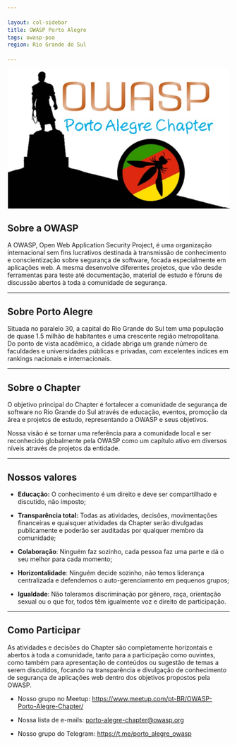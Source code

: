 ```yaml
---

layout: col-sidebar
title: OWASP Porto Alegre
tags: owasp-poa
region: Rio Grande do Sul

---
```


<div style='color:red;'>
</div>

![owasp-poa.logo](/assets/images/owasp_poa-logo.jpeg)
## Sobre a OWASP
A OWASP, Open Web Application Security Project, é uma organização internacional sem fins lucrativos destinada à transmissão de conhecimento e conscientização sobre segurança de software, focada especialmente em aplicações web. A mesma desenvolve diferentes projetos, que vão desde ferramentas para teste até documentação, material de estudo e fóruns de discussão abertos à toda a comunidade de segurança.

***
## Sobre Porto Alegre
Situada no paralelo 30, a capital do Rio Grande do Sul tem uma população de quase 1.5 milhão de habitantes e uma crescente região metropolitana. Do ponto de vista acadêmico, a cidade abriga um grande número de faculdades e universidades públicas e privadas, com excelentes índices em rankings nacionais e internacionais.

***
## Sobre o Chapter
O objetivo principal do Chapter é fortalecer a comunidade de segurança de software no Rio Grande do Sul através de educação, eventos, promoção da área e projetos de estudo, representando a OWASP e seus objetivos.

Nossa visão é se tornar uma referência para a comunidade local e ser reconhecido globalmente pela OWASP como um capítulo ativo em diversos níveis através de projetos da entidade.

***
## Nossos valores
* __Educação:__ O conhecimento é um direito e deve ser compartilhado e discutido, não imposto;

* __Transparência total:__ Todas as atividades, decisões, movimentações financeiras e quaisquer atividades da Chapter serão divulgadas publicamente e poderão ser auditadas por qualquer membro da comunidade;

* __Colaboração__: Ninguém faz sozinho, cada pessoa faz uma parte e dá o seu melhor para cada momento;

* __Horizontalidade__: Ninguém decide sozinho, não temos liderança centralizada e defendemos o auto-gerenciamento em pequenos grupos;

* __Igualdade__: Não toleramos discriminação por gênero, raça, orientação sexual ou o que for, todos têm igualmente voz e direito de participação.

***
## Como Participar
As atividades e decisões do Chapter são completamente horizontais e abertos à toda a comunidade, tanto para a participação como ouvintes, como também para apresentação de conteúdos ou sugestão de temas a serem discutidos, focando na transparência e divulgação de conhecimento de segurança de aplicações web dentro dos objetivos propostos pela OWASP. 

* Nosso grupo no Meetup: <https://www.meetup.com/pt-BR/OWASP-Porto-Alegre-Chapter/>

* Nossa lista de e-mails: <porto-alegre-chapter@owasp.org>

* Nosso grupo do Telegram: <https://t.me/porto_alegre_owasp>

<!-- Standard Chapter Page Template
This is an example of a Project or Chapter page.
Please change these items to indicate the actual information you wish to present. In addition to this information, the 'front-matter' above the text should be modified to reflect your actual information.  An explanation of each of the front-matter items is below:

{front matter for this file}

```
- layout: This is the layout used by project and chapter pages.  You should leave this value as col-sidebar
- title: This is the title of your project or chapter page, usually the name.  For example, OWASP Zed Attack Proxy or OWASP Baltimore
- tags: This is a space-delimited list of tags you associate with your project or chapter.  If you are using tabs, at least one of these tags should be unique in order to be used in the tabs files (an example tab is included in this repo) 
- region: This is the region you are in according to our data
```

{copy for this file (index.md)}
Replace the text above the commented area with your information in the format below:
```
## Welcome
Include some information here about your chapter

## Participation
The Open Web Application Security Project (OWASP) is a nonprofit foundation that works to improve the security of software. All of our projects ,tools, documents, forums, and chapters are free and open to anyone interested in improving application security. 

Chapters are led by local leaders in accordance with the [Chapter Leader Handbook](/www-policy/rules-of-procedure/chapter-handbook). Financial contributions should only be made online using the authorized online donation button. To be a SPEAKER at ANY OWASP Chapter in the world simply review the [speaker agreement](/www-policy/speaker-agreement) and then contact the local chapter leader with details of what OWASP Project, independent research, or related software security topic you would like to present.

Everyone is welcome and encouraged to participate in our [Projects](/projects), [Local Chapters](/chapters), [Events](/events), [Online Groups](https://groups.google.com/a/owasp.com/){:target='_blank'}, and [Community Slack Channel](https://owasp.slack.com/){:target='_blank'}. We especially encourage diversity in all our initiatives. OWASP is a fantastic place to learn about application security, to network, and even to build your reputation as an expert. We also encourage you to be [become a member](/membership) or consider a [donation](/donate) to support our ongoing work.

## Local News
- Meeting Location
- Everyone is welcome to join us at our chapter meetings.

```
{info.md}

This separate file is where you should place links to your Google Group and Meetup page. It will be automatically rendered in the column sidebar.

{leaders.md}

Another separate file that should simply include each leaders name with mailto link as a list. It will also be automatically rendered in the column sidebar.

-->

